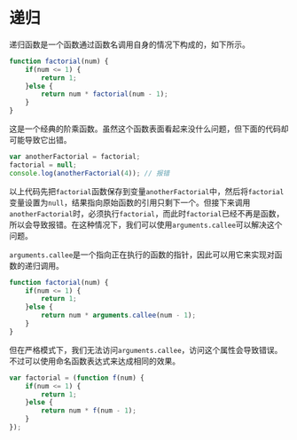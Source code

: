 # 递归

递归函数是一个函数通过函数名调用自身的情况下构成的，如下所示。

```js
function factorial(num) {
	if(num <= 1) {
		return 1;
	}else {
		return num * factorial(num - 1);
	}
}
```

这是一个经典的阶乘函数。虽然这个函数表面看起来没什么问题，但下面的代码却可能导致它出错。

```js
var anotherFactorial = factorial;
factorial = null;
console.log(anotherFactorial(4)); // 报错
```

以上代码先把`factorial`函数保存到变量`anotherFactorial`中，然后将`factorial`变量设置为`null`，结果指向原始函数的引用只剩下一个。但接下来调用`anotherFactorial`时，必须执行`factorial`，而此时`factorial`已经不再是函数，所以会导致报错。在这种情况下，我们可以使用`arguments.callee`可以解决这个问题。

`arguments.callee`是一个指向正在执行的函数的指针，因此可以用它来实现对函数的递归调用。

```js {5}
function factorial(num) {
	if(num <= 1) {
		return 1;
	}else {
		return num * arguments.callee(num - 1);
	}
}
```

但在严格模式下，我们无法访问`arguments.callee`，访问这个属性会导致错误。不过可以使用命名函数表达式来达成相同的效果。

```js
var factorial = (function f(num) {
	if(num <= 1) {
		return 1;
	}else {
		return num * f(num - 1);
	}
});
```

<Vssue 
    :options="{ labels: [$page.relativePath.split('/')[0]] }" 
    :title="$page.relativePath.split('/')[1]" 
/>

